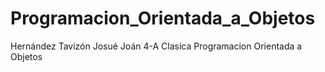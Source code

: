 # Programacion_Orientada_a_Objetos
Hernández Tavizón Josué Joán 4-A Clasica Programacion Orientada a Objetos

